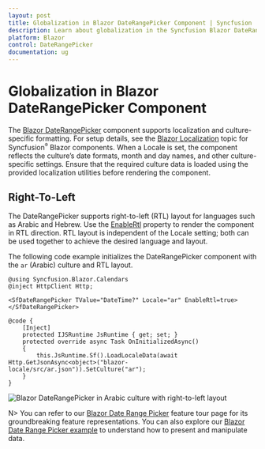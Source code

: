 ```yaml
---
layout: post
title: Globalization in Blazor DateRangePicker Component | Syncfusion
description: Learn about globalization in the Syncfusion Blazor DateRangePicker, including localization, culture-specific formatting, and right-to-left (RTL) layout support.
platform: Blazor
control: DateRangePicker
documentation: ug
---
```


# Globalization in Blazor DateRangePicker Component

The [Blazor DateRangePicker](https://www.syncfusion.com/blazor-components/blazor-daterangepicker) component supports localization and culture-specific formatting. For setup details, see the [Blazor Localization](https://blazor.syncfusion.com/documentation/common/localization) topic for Syncfusion<sup style="font-size:70%">&reg;</sup> Blazor components. When a Locale is set, the component reflects the culture’s date formats, month and day names, and other culture-specific settings. Ensure that the required culture data is loaded using the provided localization utilities before rendering the component.

## Right-To-Left

The DateRangePicker supports right-to-left (RTL) layout for languages such as Arabic and Hebrew. Use the [EnableRtl](https://help.syncfusion.com/cr/blazor/Syncfusion.Blazor.Calendars.SfDateRangePicker-1.html#Syncfusion_Blazor_Calendars_SfDateRangePicker_1_EnableRtl) property to render the component in RTL direction. RTL layout is independent of the Locale setting; both can be used together to achieve the desired language and layout.

The following code example initializes the DateRangePicker component with the `ar` (Arabic) culture and RTL layout.

```cshtml
@using Syncfusion.Blazor.Calendars
@inject HttpClient Http;

<SfDateRangePicker TValue="DateTime?" Locale="ar" EnableRtl=true></SfDateRangePicker>

@code {
    [Inject]
    protected IJSRuntime JsRuntime { get; set; }
    protected override async Task OnInitializedAsync()
    {  
        this.JsRuntime.Sf().LoadLocaleData(await Http.GetJsonAsync<object>("blazor-locale/src/ar.json")).SetCulture("ar");
    }
}
```

![Blazor DateRangePicker in Arabic culture with right-to-left layout](./images/blazor-daterangepicker-right-to-left.png)

N> You can refer to our [Blazor Date Range Picker](https://www.syncfusion.com/blazor-components/blazor-daterangepicker) feature tour page for its groundbreaking feature representations. You can also explore our [Blazor Date Range Picker example](https://blazor.syncfusion.com/demos/daterangepicker/default-functionalities?theme=bootstrap5) to understand how to present and manipulate data.